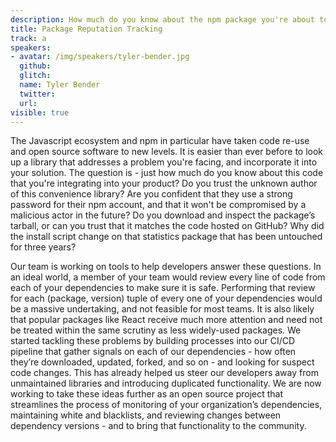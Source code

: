 ```yaml
---
description: How much do you know about the npm package you're about to install? Do you trust the author? Tyler and his team are working on tools to help developers answer these questions, streamlining the process of monitoring your dependencies
title: Package Reputation Tracking
track: a
speakers:
- avatar: /img/speakers/tyler-bender.jpg
  github:
  glitch:
  name: Tyler Bender
  twitter:
  url:
visible: true
---
```


The Javascript ecosystem and npm in particular have taken code re-use and open source software to new levels. It is easier than ever before to look up a library that addresses a problem you're facing, and incorporate it into your solution. The question is - just how much do you know about this code that you're integrating into your product? Do you trust the unknown author of this convenience library? Are you confident that they use a strong password for their npm account, and that it won't be compromised by a malicious actor in the future? Do you download and inspect the package’s tarball, or can you trust that it matches the code hosted on GitHub? Why did the install script change on that statistics package that has been untouched for three years?

Our team is working on tools to help developers answer these questions. In an ideal world, a member of your team would review every line of code from each of your dependencies to make sure it is safe. Performing that review for each (package, version) tuple of every one of your dependencies would be a massive undertaking, and not feasible for most teams. It is also likely that popular packages like React receive much more attention and need not be treated within the same scrutiny as less widely-used packages. We started tackling these problems by building processes into our CI/CD pipeline that gather signals on each of our dependencies - how often they’re downloaded, updated, forked, and so on - and looking for suspect code changes. This has already helped us steer our developers away from unmaintained libraries and introducing duplicated functionality. We are now working to take these ideas further as an open source project that streamlines the process of monitoring of your organization’s dependencies, maintaining white and blacklists, and reviewing changes between dependency versions - and to bring that functionality to the community.
